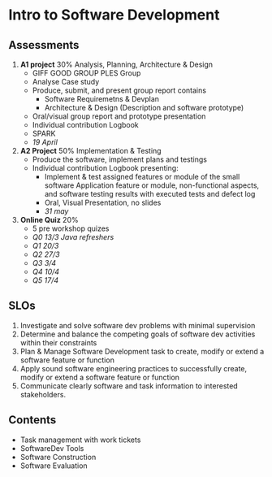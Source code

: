 # Intro to Software Development

## Assessments

1. **A1 project** 30% Analysis, Planning, Architecture & Design
   - GIFF GOOD GROUP PLES Group
   - Analyse Case study
   - Produce, submit, and present group report contains
     - Software Requiremetns & Devplan
     - Architecture & Design (Description and software prototype)
   - Oral/visual group report and prototype presentation
   - Individual contribution Logbook
   - SPARK
   - *19 April*
2. **A2 Project** 50% Implementation & Testing
   - Produce the software, implement plans and testings
   - Individual contribution Logbook presenting:
     - Implement & test assigned features or module of the small software Application feature or module, non-functional aspects, and software testing results with executed tests and defect log
     - Oral, Visual Presentation, no slides
     - *31 may*
3. **Online Quiz** 20%
   - 5 pre workshop quizes
   - *Q0 13/3 Java refreshers*
   - *Q1 20/3*
   - *Q2 27/3*
   - *Q3 3/4*
   - *Q4 10/4*
   - *Q5 17/4*

## SLOs

1. Investigate and solve software dev problems with minimal supervision
2. Determine and balance the competing goals of software dev activities within their constraints
3. Plan & Manage Software Development task to create, modify or extend a software feature or function
4. Apply sound software engineering practices to successfully create, modify or extend a software feature or function
5. Communicate clearly software and task information to interested stakeholders.

## Contents

- Task management with work tickets
- SoftwareDev Tools
- Software Construction
- Software Evaluation